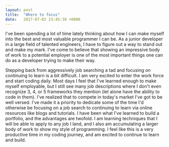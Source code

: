 ```yaml
---
layout: post
title:  "Where to focus"
date:   2017-07-02 23:45:38 +0000
---
```



I've been spending a lot of time lately thinking about how I can make myself into the best and most valuable programmer I can be. As a junior developer in a large field of talented engineers,  I have to figure out a way to stand out and make my mark. I've come to believe that showing an impressive body of work to a potential employer is one of the most important things one can do as a developer trying to make their way.

Stepping back from aggressively job searching a tad and focusing on continuing to learn is a bit difficult. I am very excited to enter the work force and start coding daily. Most days I feel that I've learned enough to make myself employable, but I still see many job descriptions where I don't even recognize 3, 4, or 5 frameworks they mention (let alone have the ability to code in them). I've realized that to compete in today's market I've got to be well versed. I've made it a priority to dedicate some of the time I'd otherwise be focusing on a job search to continuing to learn via online resources like blogs and tutorials. I have been what I've learned to build a portfolio, and the advantages are twofold. I am learning techniques that I will be able to apply to any job I land, and I also am accumulating a larger body of work to show my style of programming. I feel like this is a very productive time in my coding journey, and am excited to continue to learn and build.
